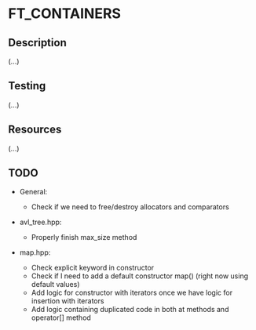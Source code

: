 # FT_CONTAINERS

## Description

(...)

## Testing

(...)

## Resources

(...)

## TODO

- General:
  - Check if we need to free/destroy allocators and comparators

- avl_tree.hpp:
  - Properly finish max_size method

- map.hpp:
  - Check explicit keyword in constructor
  - Check if I need to add a default constructor map() (right now using default values)
  - Add logic for constructor with iterators once we have logic for insertion with iterators
  - Add logic containing duplicated code in both at methods and operator[] method
